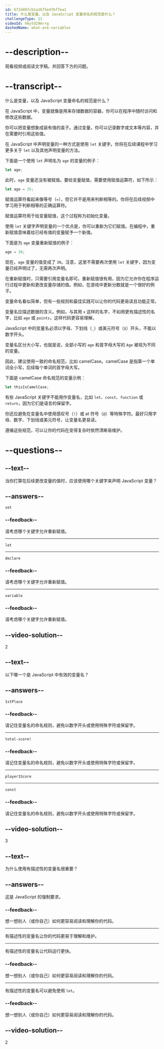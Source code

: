 ```yaml
---
id: 672d497cb1a1675e47bf7ea1
title: 什么是变量，以及 JavaScript 变量命名的规范是什么？
challengeType: 11
videoId: h6ytd29mrrg
dashedName: what-are-variables
---
```


# --description--

观看视频或阅读文字稿，并回答下方的问题。

# --transcript--

什么是变量，以及 JavaScript 变量命名的规范是什么？

在 JavaScript 中，变量就像是用来存储数据的容器，你可以在程序中随时访问和修改这些数据。

你可以把变量想象成装有值的盒子。通过变量，你可以记录数字或文本等内容，并在需要时引用这些值。

在 JavaScript 中声明变量的一种方式是使用 `let` 关键字。你将在后续课程中学习更多关于 `let` 以及其他声明变量的方法。

下面是一个使用 `let` 声明名为 `age` 的变量的例子：

```js
let age;
```

此时，`age` 变量还没有被赋值。要给变量赋值，需要使用赋值运算符，如下所示：

```js
let age = 25;
```

赋值运算符看起来像等号（`=`），但它并不是用来判断相等的。你将在后续视频中学习用于判断相等的正确运算符。

赋值运算符用于给变量赋值，这个过程称为初始化变量。

使用 `let` 关键字声明变量的一个优点是，你可以重新为它们赋值。在编程中，重新赋值意味着给已经有值的变量赋予一个新值。

下面是为 `age` 变量重新赋值的例子：

```js
age = 30;
```

现在，`age` 变量的值变成了 `30`。注意，这里不需要再次使用 `let` 关键字，因为变量已经声明过了，无需再次声明。

在重新赋值时，只需要引用变量名即可。重新赋值很有用，因为它允许你在程序运行过程中更新和更改变量存储的值。例如，在游戏中更新分数就是一个很好的例子。

变量命名看似简单，但有一些规则和最佳实践可以让你的代码更易读且功能正常。

变量名应描述数据的含义。例如，与其用 `x` 这样的名字，不如用更有描述性的名字，比如 `age` 或 `points`，这样代码更容易理解。

JavaScript 中的变量名必须以字母、下划线（`_`）或美元符号（`$`）开头，不能以数字开头。

变量名区分大小写，也就是说，全部小写的 `age` 和首字母大写的 `Age` 被视为不同的变量。

因此，建议使用一致的命名规范，比如 camelCase。camelCase 是指第一个单词全小写，后续每个单词的首字母大写。

下面是 camelCase 命名规范的变量示例：

```js
let thisIsCamelCase;
```

有些 JavaScript 关键字不能用作变量名，比如 `let`、`const`、`function` 或 `return`，因为它们是语言的保留字。

你还应避免在变量名中使用感叹号（`!`）或 at 符号（`@`）等特殊字符。最好只用字母、数字、下划线或美元符号，让变量名更易读。

遵循这些规范，可以让你的代码在变得复杂时依然清晰易维护。

# --questions--

## --text--

当你打算在后续更改变量的值时，应该使用哪个关键字来声明 JavaScript 变量？

## --answers--

`set`

### --feedback--

请考虑哪个关键字允许重新赋值。

---

`let`

---

`declare`

### --feedback--

请考虑哪个关键字允许重新赋值。

---

`variable`

### --feedback--

请考虑哪个关键字允许重新赋值。

## --video-solution--

2

## --text--

以下哪一个是 JavaScript 中有效的变量名？

## --answers--

`1stPlace`

### --feedback--

请记住变量名的命名规则，避免以数字开头或使用特殊字符或保留字。

---

`total-score!`

### --feedback--

请记住变量名的命名规则，避免以数字开头或使用特殊字符或保留字。

---

`player1Score`

---

`const`

### --feedback--

请记住变量名的命名规则，避免以数字开头或使用特殊字符或保留字。

## --video-solution--

3

## --text--

为什么使用有描述性的变量名很重要？

## --answers--

这是 JavaScript 的强制要求。

### --feedback--

想一想别人（或你自己）如何更容易阅读和理解你的代码。

---

有描述性的变量名让你的代码更易于理解和维护。

---

有描述性的变量名让代码运行更快。

### --feedback--

想一想别人（或你自己）如何更容易阅读和理解你的代码。

---

有描述性的变量名可以避免使用 `let`。

### --feedback--

想一想别人（或你自己）如何更容易阅读和理解你的代码。

## --video-solution--

2

